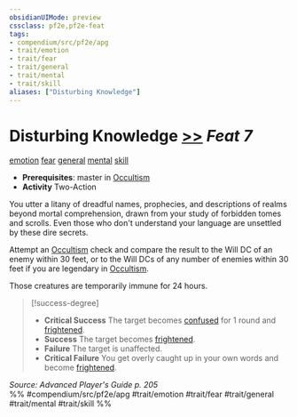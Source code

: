 ```yaml
---
obsidianUIMode: preview
cssclass: pf2e,pf2e-feat
tags:
- compendium/src/pf2e/apg
- trait/emotion
- trait/fear
- trait/general
- trait/mental
- trait/skill
aliases: ["Disturbing Knowledge"]
---
```

# Disturbing Knowledge  [>>](../../Rules/core-rulebook/chapter-9-playing-the-game.md#Actions "Two-Action") *Feat 7*  
[emotion](../../Rules/traits/emotion.md)  [fear](../../Rules/traits/fear.md)  [general](../../Rules/traits/general.md)  [mental](../../Rules/traits/mental.md)  [skill](../../Rules/traits/skill.md)  

- **Prerequisites**: master in [Occultism](../skills.md#Occultism)
- **Activity** Two-Action

You utter a litany of dreadful names, prophecies, and descriptions of realms beyond mortal comprehension, drawn from your study of forbidden tomes and scrolls. Even those who don't understand your language are unsettled by these dire secrets.

Attempt an [Occultism](../skills.md#Occultism) check and compare the result to the Will DC of an enemy within 30 feet, or to the Will DCs of any number of enemies within 30 feet if you are legendary in [Occultism](../skills.md#Occultism).

Those creatures are temporarily immune for 24 hours.

> [!success-degree] 
> - **Critical Success** The target becomes [confused](../../Rules/conditions.md#Confused) for 1 round and [frightened](../../Rules/conditions.md#Frightened).
> - **Success** The target becomes [frightened](../../Rules/conditions.md#Frightened).
> - **Failure** The target is unaffected.
> - **Critical Failure** You get overly caught up in your own words and become [frightened](../../Rules/conditions.md#Frightened).

*Source: Advanced Player's Guide p. 205*  
%% #compendium/src/pf2e/apg #trait/emotion #trait/fear #trait/general #trait/mental #trait/skill %%